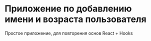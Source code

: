 # Приложение по добавлению имени и возраста пользователя

Простое приложение, для повторения основ React + Hooks
